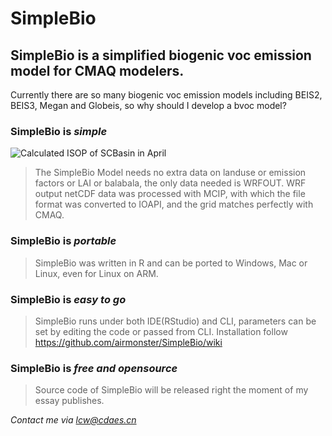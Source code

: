 # SimpleBio
## SimpleBio is a simplified biogenic voc emission model for CMAQ modelers.  
Currently there are so many biogenic voc emission models including BEIS2, BEIS3, Megan and Globeis, so why should I develop a bvoc model?
### SimpleBio is *simple*
![Calculated ISOP of SCBasin in April](https://github.com/airmonster/SimpleBio/raw/master/SIMPLEBIO_ISOP_monthly_sum.svg)  


>The SimpleBio Model needs no extra data on landuse or emission factors or LAI or balabala, the only data needed is WRFOUT.
>WRF output netCDF data was processed with MCIP, with which the file format was converted to IOAPI, and the grid matches perfectly with CMAQ.

### SimpleBio is *portable*
>SimpleBio was written in R and can be ported to Windows, Mac or Linux, even for Linux on ARM.

### SimpleBio is *easy to go*
>SimpleBio runs under both IDE(RStudio) and CLI, parameters can be set by editing the code or passed from CLI.
>Installation follow https://github.com/airmonster/SimpleBio/wiki

### SimpleBio is *free and opensource*
>Source code of SimpleBio will be released right the moment of my essay publishes.  
  
*Contact me via lcw@cdaes.cn*
